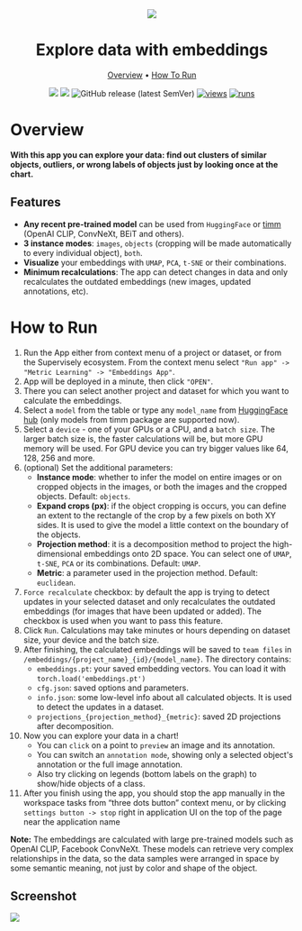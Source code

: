 <div align="center" markdown>
<img src="https://user-images.githubusercontent.com/115161827/211832844-522b444d-4534-4b5e-bf12-14c7e7d3aeec.png"/>  

# Explore data with embeddings

<p align="center">
  <a href="#Overview">Overview</a> •
  <a href="#How-To-Run">How To Run</a> 
</p>

[![](https://img.shields.io/badge/supervisely-ecosystem-brightgreen)](https://ecosystem.supervisely.com/apps/supervisely-ecosystem/embeddings-app)
[![](https://img.shields.io/badge/slack-chat-green.svg?logo=slack)](https://supervisely.com/slack)
![GitHub release (latest SemVer)](https://img.shields.io/github/v/release/supervisely-ecosystem/embeddings-app)
[![views](https://app.supervisely.com/img/badges/views/supervisely-ecosystem/embeddings-app)](https://supervisely.com)
[![runs](https://app.supervisely.com/img/badges/runs/supervisely-ecosystem/embeddings-app)](https://supervisely.com)


</div>

# Overview

**With this app you can explore your data: find out clusters of similar objects, outliers, or wrong labels of objects just by looking once at the chart.**


## Features
- **Any recent pre-trained model** can be used from `HuggingFace` or [timm](https://huggingface.co/docs/timm/index) (OpenAI CLIP, ConvNeXt, BEiT and others).
- **3 instance modes**: `images`, `objects` (cropping will be made automatically to every individual object), `both`.
- **Visualize** your embeddings with `UMAP`, `PCA`, `t-SNE` or their combinations.
- **Minimum recalculations**: The app can detect changes in data and only recalculates the outdated embeddings (new images, updated annotations, etc).


# How to Run

1. Run the App either from context menu of a project or dataset, or from the Supervisely ecosystem. From the context menu select `"Run app" -> "Metric Learning" -> "Embeddings App"`.
2. App will be deployed in a minute, then click `"OPEN"`.
3. There you can select another project and dataset for which you want to calculate the embeddings.
4. Select a `model` from the table or type any `model_name` from [HuggingFace hub](https://huggingface.co/models?sort=downloads&search=timm%2F) (only models from timm package are supported now).
5. Select a `device` - one of your GPUs or a CPU, and a `batch size`. The larger batch size is, the faster calculations will be, but more GPU memory will be used. For GPU device you can try bigger values like 64, 128, 256 and more.
6. (optional) Set the additional parameters:
    - **Instance mode**: whether to infer the model on entire images or on cropped objects in the images, or both the images and the cropped objects. Default: `objects`.
    - **Expand crops (px)**: if the object cropping is occurs, you can define an extent to the rectangle of the crop by a few pixels on both XY sides. It is used to give the model a little context on the boundary of the objects.
    - **Projection method**: it is a decomposition method to project the high-dimensional embeddings onto 2D space. You can select one of `UMAP`, `t-SNE`, `PCA` or its combinations. Default: `UMAP`.
    - **Metric**: a parameter used in the projection method. Default: `euclidean`.
7. `Force recalculate` checkbox: by default the app is trying to detect updates in your selected dataset and only recalculates the outdated embeddings (for images that have been updated or added). The checkbox is used when you want to pass this feature.
8. Click `Run`. Calculations may take minutes or hours depending on dataset size, your device and the batch size.
9. After finishing, the calculated embeddings will be saved to `team files` in `/embeddings/{project_name}_{id}/{model_name}`.
    The directory contains:
    - `embeddings.pt`: your saved embedding vectors. You can load it with `torch.load('embeddings.pt')`
    - `cfg.json`: saved options and parameters.
    - `info.json`: some low-level info about all calculated objects. It is used to detect the updates in a dataset.
    - `projections_{projection_method}_{metric}`: saved 2D projections after decomposition.
10. Now you can explore your data in a chart!
    - You can `click` on a point to `preview` an image and its annotation.
    - You can switch an `annotation mode`, showing only a selected object's annotation or the full image annotation.
    - Also try clicking on legends (bottom labels on the graph) to show/hide objects of a class.
11. After you finish using the app, you should stop the app manually in the workspace tasks from “three dots button” context menu, or by clicking `settings button -> stop`  right in application UI on the top of the page near the application name


**Note:**
The embeddings are calculated with large pre-trained models such as OpenAI CLIP, Facebook ConvNeXt.
These models can retrieve very complex relationships in the data, so the data samples were arranged in space by some semantic meaning, not just by color and shape of the object.

## Screenshot

<img src="https://user-images.githubusercontent.com/115161827/217641449-62b677ff-2345-4bbb-b5be-3369cd131a9c.png"/> 
